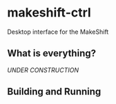 # makeshift-ctrl

Desktop interface for the MakeShift

## What is everything?

*UNDER CONSTRUCTION*

## Building and Running

